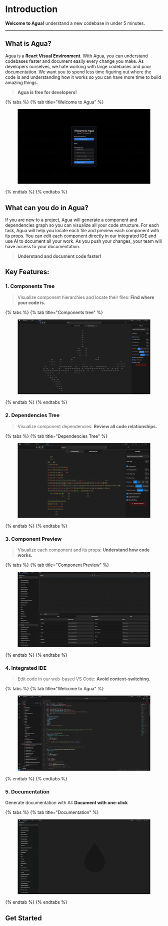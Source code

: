 # Introduction

**Welcome to Agua!** understand a new codebase in under 5 minutes.

***



## What is Agua?

Agua is a **React Visual Environment**. With Agua, you can understand codebases faster and document easily every change you make. As developers ourselves, we hate working with large codebases and poor documentation. We want you to spend less time figuring out where the code is and understanding how it works so you can have more time to build amazing things.&#x20;

> **Agua is free for developers!**

{% tabs %}
{% tab title="Welcome to Agua" %}
<figure><img src=".gitbook/assets/Agua-Menu-Reduced.png" alt=""><figcaption></figcaption></figure>
{% endtab %}
{% endtabs %}



## What can you do in Agua?

If you are new to a project, Agua will generate a component and dependencies graph so you can visualize all your code structure. For each task, Agua will help you locate each file and preview each component with its props. You can edit each component directly in our integrated IDE and use AI to document all your work. As you push your changes, your team will have access to your documentation.

> **Understand and document code faster!**



## Key Features:



### 1. Components Tree

> Visualize component hierarchies and locate their files: ‍**Find where your code is.**

{% tabs %}
{% tab title="Components tree" %}
<figure><img src=".gitbook/assets/Component-Tree-Reduced.png" alt=""><figcaption></figcaption></figure>
{% endtab %}
{% endtabs %}



### 2. Dependencies Tree

> Visualize component dependencies: **Review all code relationships.**

{% tabs %}
{% tab title="Dependencies Tree" %}
<figure><img src=".gitbook/assets/Dependency-Tree-Reduced.png" alt=""><figcaption></figcaption></figure>
{% endtab %}
{% endtabs %}



### 3. Component Preview

> Visualize each component and its props: **Understand how code works.**

{% tabs %}
{% tab title="Component Preview" %}
<figure><img src=".gitbook/assets/Component-Preview-Reduced.png" alt=""><figcaption></figcaption></figure>
{% endtab %}
{% endtabs %}



### 4. Integrated IDE

> Edit code in our web-based VS Code: **Avoid context-switching.**

{% tabs %}
{% tab title="Welcome to Agua" %}
<figure><img src=".gitbook/assets/Integrated-IDE-Reduced.png" alt=""><figcaption></figcaption></figure>
{% endtab %}
{% endtabs %}



### 5.  Documentation

Generate documentation with AI: **Document with one-click**

{% tabs %}
{% tab title="Documentation" %}
<figure><img src=".gitbook/assets/Component-List-Reduced.png" alt=""><figcaption></figcaption></figure>
{% endtab %}
{% endtabs %}



## Get Started

